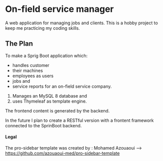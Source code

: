 # On-field service manager

A web application for managing jobs and clients.
This is a hobby project to keep me practicing my coding skills.

## The Plan

To make a Sprig Boot application which:
- handles customer 
- their machines 
- employees as users 
- jobs and 
- service reports 
for an on-field service company. 

1. Manages an MySQL 8 database and 
2. uses Thymeleaf as template engine. 

The frontend content is generated by the backend.

In the future I plan to create a RESTful version with a frontent framework connected to the SprinBoot backend.

#### Legal
The pro-sidebar template was created by : Mohamed Azouaoui --> https://github.com/azouaoui-med/pro-sidebar-template
